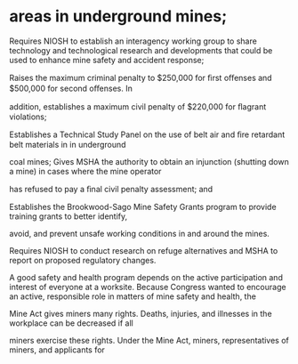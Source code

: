 # areas in underground mines;

Requires NIOSH to establish an interagency working group to share technology and technological research and developments that could be used to enhance mine safety and accident response;

Raises the maximum criminal penalty to $250,000 for ﬁrst oﬀenses and $500,000 for second oﬀenses. In

addition, establishes a maximum civil penalty of $220,000 for ﬂagrant violations;

Establishes a Technical Study Panel on the use of belt air and ﬁre retardant belt materials in in underground

coal mines; Gives MSHA the authority to obtain an injunction (shutting down a mine) in cases where the mine operator

has refused to pay a ﬁnal civil penalty assessment; and

Establishes the Brookwood-Sago Mine Safety Grants program to provide training grants to better identify,

avoid, and prevent unsafe working conditions in and around the mines.

Requires NIOSH to conduct research on refuge alternatives and MSHA to report on proposed regulatory changes.

A good safety and health program depends on the active participation and interest of everyone at a worksite. Because Congress wanted to encourage an active, responsible role in matters of mine safety and health, the

Mine Act gives miners many rights. Deaths, injuries, and illnesses in the workplace can be decreased if all

miners exercise these rights. Under the Mine Act, miners, representatives of miners, and applicants for